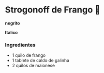 # Strogonoff de Frango :chicken:
**negrito** 

__Italico__

### Ingredientes

 - 1 quilo de frango
 - 1 tablete de caldo de galinha
 - 2 quilos de maionese
